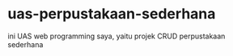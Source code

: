 # uas-perpustakaan-sederhana
ini UAS web programming saya, yaitu projek CRUD perpustakaan sederhana
